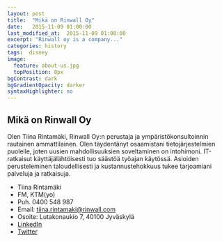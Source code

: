 ```yaml
---
layout: post
title:  "Mikä on Rinwall Oy"
date:   2015-11-09 01:00:00
last_modified_at:  2015-11-09 01:00:00
excerpt: "Rinwall oy is a company..."
categories: history
tags:  disney
image:
  feature: about-us.jpg
  topPosition: 0px
bgContrast: dark
bgGradientOpacity: darker
syntaxHighlighter: no
---
```

## Mikä on Rinwall Oy

Olen Tiina Rintamäki, Rinwall Oy:n perustaja ja ympäristökonsultoinnin rautainen ammattilainen. Olen täydentänyt osaamistani tietojärjestelmien puolelle, joten uusien mahdollisuuksien soveltaminen on intohimoni. IT-ratkaisut käyttäjälähtöisesti tuo säästöä työajan käytössä. Asioiden perusteleminen taloudellisesti ja kustannustehokkuus tukee tarjoamiani palveluja ja ratkaisuja. 

  * Tiina Rintamäki
  * FM, KTM(yo)
  * Puh. 0400 548 987
  * Email: tiina.rintamaki@rinwall.com
  * Osoite: Lutakonaukio 7, 40100 Jyväskylä
  * [LinkedIn](https://fi.linkedin.com/in/tiina-rintamäki-59896913)
  * [Twitter](https://twitter.com/rinwall_oy)



